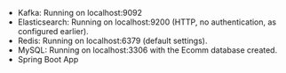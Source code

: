 - Kafka: Running on localhost:9092 
- Elasticsearch: Running on localhost:9200 (HTTP, no authentication, as configured earlier).
- Redis: Running on localhost:6379 (default settings).
- MySQL: Running on localhost:3306 with the Ecomm database created.
- Spring Boot App

